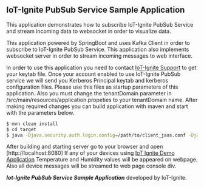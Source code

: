 ## IoT-Ignite PubSub Service Sample Application

This application demonstrates how to subscribe IoT-Ignite PubSub Service and stream incoming data to websocket in order to visualize data.

This application powered by SpringBoot and uses Kafka Client in order to subscribe to IoT-Ignite PubSub Service. This application also implements websocket server in order to stream incoming messages to web interface.

In order to use this application you need to contact [IoT-Ignite Support](https://www.iot-ignite.com/contact/) to get your keytab file. Once your account enabled to use IoT-Ignite PubSub service we will send you Kerberos Principal keytab and kerberos configuration files. Please use this files as startup parameters of this application. Also you must change the tenantDomain parameter in /src/main/resources/application.propeties to your tenantDomain name. After making required changes you can build application with maven and start with the parameters below.

```bash
$ mvn clean install
$ cd target
$ java -Djava.security.auth.login.config=/path/to/client_jaas.conf -Djava.security.krb5.conf=/path/to/krb5.conf -jar iotignite-kafka-example-0.1.0.jar
```

After building and starting server go to your browser and open [http://localhost:8080] If any of your devices using [IoT Ignite Demo Application](https://github.com/IoT-Ignite/android-example-IoTIgniteDemoApp) Temperature and Humidity values will be appeared on webpage. Also all device messages will be streamed to web page console div.



_**Iot-Ignite PubSub Service Sample Application**_ developed by IoT-Ignite.

